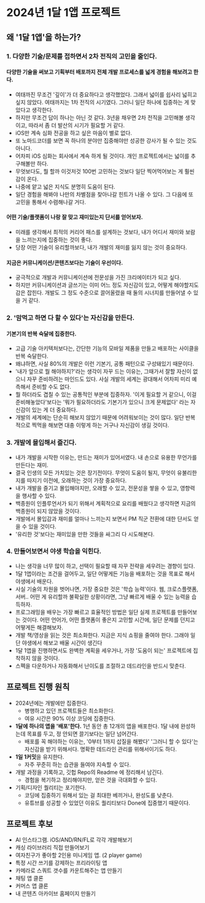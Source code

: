 # 2024년 1달 1앱 프로젝트

## 왜 '1달 1앱'을 하는가?

### 1. 다양한 기술/문제를 접하면서 **2차 전직의 고민**을 줄인다. 

#### 다양한 기술을 써보고 기획부터 배포까지 전체 개발 프로세스를 넓게 경험을 해보려고 한다. 
- 여태까진 무조건 '깊이'가 더 중요하다고 생각했었다. 그래서 넓이를 쉽사리 넓히고 싶지 않았다. 여태까지는 1차 전직의 시기였다. 그러니 일단 하나에 집중하는 게 맞았다고 생각한다.
- 하지만 무조건 답이 하나는 아닌 것 같다. 3년을 채우면 2차 전직을 고민해볼 생각이고, 따라서 좀 더 발산의 시기가 필요할 거 같다. 
- iOS만 계속 심화 전공을 하고 싶은 마음이 별로 없다. 
- 또 노마드코더를 보면 꼭 하나의 분야만 집중해야만 성공한 강사가 될 수 있는 것도 아니다. 
- 어차피 iOS 심화는 회사에서 계속 하게 될 것이다. 개인 프로젝트에서는 넓이를 추구해볼만 하다.
- 무엇보다도, 뭘 할까 이것저것 100번 고민하는 것보다 일단 찍어먹어보는 게 훨씬 감이 온다.
- 나중에 얕고 넓은 지식도 분명히 도움이 된다.
- 일단 경험을 해봐야 나만의 차별점을 찾아나갈 힌트가 나올 수 있다. 그 다음에 또 고민을 통해서 수렴해나갈 거다.

#### 어떤 기술/플랫폼이 나랑 잘 맞고 재미있는지 단서를 얻어보자.
- 미래를 생각해서 최적의 커리어 패스를 설계하는 것보다, 내가 어디서 재미와 보람을 느끼는지에 집중하는 것이 좋다.
- 당장 어떤 기술이 유리할까보다, 내가 개발의 재미를 잃지 않는 것이 중요하다.

#### 지금은 커뮤니케이션/콘텐츠보다는 기술이 우선이다.
- 궁극적으로 개발과 커뮤니케이션에 전문성을 가진 크리에이터가 되고 싶다. 
- 하지만 커뮤니케이션과 글쓰기는 이미 어느 정도 자신감이 있고, 어떻게 해야할지도 감은 잡힌다. 개발도 그 정도 수준으로 끌어올렸을 때 둘의 시너지를 만들어낼 수 있을 거 같다.

### 2. '맘먹고 하면 다 할 수 있다'는 자신감을 만든다.

#### 기본기의 반복 숙달에 집중한다. 
- 고급 기술 아키텍처보다는, 간단한 기능의 모바일 제품을 만들고 배포하는 사이클을 반복 숙달한다. 
- 왜냐하면, 사실 80%의 개발은 이런 기본기, 공통 패턴으로 구성돼있기 때문이다. 
- '내가 앞으로 뭘 해야하지?'라는 생각이 자꾸 드는 이유는, 그때가서 잘할 자신이 없으니 자꾸 준비하려는 마인드도 있다. 사실 개발의 세계는 광대해서 어차피 미리 예측해서 준비할 수도 없다. 
- 뭘 하더라도 겹칠 수 있는 공통적인 부분에 집중하자. '이게 필요할 거 같으니, 이걸 준비해놓았다'보다는 '뭐가 필요하더라도 기본기가 있으니 크게 문제없다' 라는 자신감이 있는 게 더 중요하다.
- 개발의 세계에는 단순히 해보지 않았기 때문에 어려워보이는 것이 많다. 일단 반복적으로 찍먹을 해보면 대충 이렇게 하는 거구나 자신감이 생길 것이다.
     
  
### 3. 개발에 **몰입해서 즐긴다**.
- 내가 개발을 시작한 이유는, 만드는 재미가 있어서였다. 내 손으로 유용한 무언가를 만든다는 재미.
- 결국 인생의 모든 가치있는 것은 장기전이다. 무엇이 도움이 될지, 무엇이 유불리한지를 따지기 이전에, 오래하는 것이 가장 중요하다. 
- 내가 개발을 즐기고 몰입해야지만, 오래할 수 있고, 전문성을 쌓을 수 있고, 영향력을 행사할 수 있다.
- 백종원이 인플루언서가 되기 위해서 계획적으로 요리를 배웠다고 생각하면 지금의 백종원이 되지 않았을 것이다.
- 개발에서 몰입감과 재미를 얼마나 느끼는지 보면서 PM 직군 전환에 대한 단서도 얻을 수 있을 것이다.
- '유리한 것'보다는 재미있을 만한 것들을 싸그리 다 시도해본다.

### 4. **만들어보면서 야생 학습**을 익힌다.
- 나는 생각을 너무 많이 하고, 선택이 필요할 때 자꾸 전략을 세우려는 경향이 있다.
- 1달 1앱이라는 조건을 걸어두고, 일단 어떻게든 기능을 배포하는 것을 목표로 해서 야생에서 배운다.
- 사실 기술의 차원을 벗어나면, 가장 중요한 것은 '학습 능력'이다. 웹, 크로스플랫폼, 서버.. 어떤 게 유리할까 불확실한 상황이라면, 그냥 빠르게 배울 수 있는 능력을 습득하자.
- 프로그래밍을 배우는 가장 빠르고 효율적인 방법은 일단 실제 프로젝트를 만들어보는 것이다. 어떤 언어가, 어떤 플랫폼이 좋은지 고민할 시간에, 일단 문제를 던지고 어떻게든 해결해보자.
- 개발 책/영상을 읽는 것은 최소화한다. 지금은 지식 쇼핑을 줄여야 한다. 그래야 일단 야생에서 해보고 배울 시간이 생긴다
- 1달 1앱을 진행하면서도 완벽한 계획을 세우거나, 가장 '도움이 되는' 프로젝트에 집착하지 않을 것이다.
- 스펙을 다운하거나 자동화해서 난이도를 조절하고 데드라인을 반드시 맞춘다.

## 프로젝트 진행 원칙
  - 2024년에는 개발에만 집중한다.
    - 병행하고 있던 프로젝트들은 최소화한다. 
    - 여유 시간은 90% 이상 코딩에 집중한다.
  - **1달에 하나의 앱을 '배포'한다.** 1년 동안 총 12개의 앱을 배포한다. 1달 내에 완성하는데 목표를 두고, 정 안되면 끌기보다는 일단 넘어간다.
    - 배포를 꼭 해야하는 이유는, '0부터 1까지 삽질을 해봤다' '그러니 할 수 있다'는 자신감을 받기 위해서다. 명확한 데드라인 관리를 위해서이기도 하다.
  - **1일 1커밋**을 유지한다. 
    - 자주 꾸준히 하는 습관을 들여야 지속할 수 있다.
  - 개발 과정을 기록하고, 깃헙 Repo의 Readme 에 정리해서 남긴다.
    - 경험을 복기하고 정리해야지만, 얻은 것을 극대화할 수 있다.
  - 기획/디자인 퀄리티는 포기한다.
    - 코딩에 집중하기 위해서 있는 걸 최대한 베끼거나, 완성도를 낮춘다. 
    - 유튜브를 성공할 수 있었던 이유도 퀄리티보다 Done에 집중했기 때문이다.
    
## 프로젝트 후보
- AI 인스타그램. iOS/AND/RN/FL로 각각 개발해보기
- 캐싱 라이브러리 직접 만들어보기
- 여자친구가 좋아할 2인용 미니게임 앱. (2 player game)
- 특정 시간 쓰기를 강제하는 프리라이팅 앱
- 카메라로 스쿼트 갯수를 카운트해주는 앱 만들기
- 채팅 앱 클론
- 커머스 앱 클론
- 내 콘텐츠 아카이브 홈페이지 만들기
